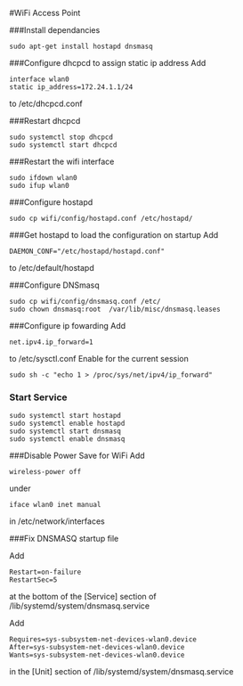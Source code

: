 #WiFi Access Point

###Install dependancies
~~~~
sudo apt-get install hostapd dnsmasq
~~~~
###Configure dhcpcd to assign static ip address
Add 
~~~~
interface wlan0
static ip_address=172.24.1.1/24
~~~~
to /etc/dhcpcd.conf

###Restart dhcpcd
~~~~
sudo systemctl stop dhcpcd
sudo systemctl start dhcpcd
~~~~
###Restart the wifi interface
~~~~
sudo ifdown wlan0
sudo ifup wlan0
~~~~

###Configure hostapd
~~~~
sudo cp wifi/config/hostapd.conf /etc/hostapd/
~~~~

###Get hostapd to load the configuration on startup
Add
~~~~
DAEMON_CONF="/etc/hostapd/hostapd.conf"
~~~~
to /etc/default/hostapd

###Configure DNSmasq

~~~~
sudo cp wifi/config/dnsmasq.conf /etc/
sudo chown dnsmasq:root  /var/lib/misc/dnsmasq.leases
~~~~

###Configure ip fowarding
Add
~~~~
net.ipv4.ip_forward=1
~~~~
to /etc/sysctl.conf
Enable for the current session
~~~~
sudo sh -c "echo 1 > /proc/sys/net/ipv4/ip_forward"
~~~~

### Start Service
~~~~
sudo systemctl start hostapd
sudo systemctl enable hostapd
sudo systemctl start dnsmasq
sudo systemctl enable dnsmasq
~~~~

###Disable Power Save for WiFi
Add 
~~~~
wireless-power off
~~~~
under 
~~~~
iface wlan0 inet manual
~~~~
in /etc/network/interfaces

###Fix DNSMASQ startup file


Add
~~~~
Restart=on-failure
RestartSec=5
~~~~
at the bottom of the [Service] section  of /lib/systemd/system/dnsmasq.service

Add
~~~~
Requires=sys-subsystem-net-devices-wlan0.device
After=sys-subsystem-net-devices-wlan0.device
Wants=sys-subsystem-net-devices-wlan0.device
~~~~
in the [Unit] section of /lib/systemd/system/dnsmasq.service

